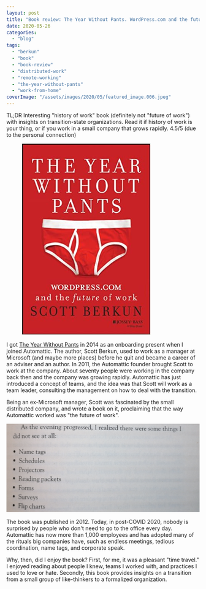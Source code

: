 ```yaml
---
layout: post
title: "Book review: The Year Without Pants. WordPress.com and the future of work by Scott Berkun"
date: 2020-05-26
categories: 
  - "blog"
tags: 
  - "berkun"
  - "book"
  - "book-review"
  - "distributed-work"
  - "remote-working"
  - "the-year-without-pants"
  - "work-from-home"
coverImage: "/assets/images/2020/05/featured_image.006.jpeg"
---
```


TL;DR Interesting "history of work" book (definitely not "future of work") with insights on transition-state organizations. Read it if history of work is your thing, or if you work in a small company that grows rapidly. 4.5/5 (due to the personal connection)

<figure>

[![](/assets/images/2020/05/51gjtknglul._sx334_bo1204203200_.jpg?w=336)](https://scottberkun.com/yearwithoutpants/)

<figcaption>

  
  

</figcaption>

</figure>

I got [The Year Without Pants](https://scottberkun.com/yearwithoutpants/) in 2014 as an onboarding present when I joined Automattic. The author, Scott Berkun, used to work as a manager at Microsoft (and maybe more places) before he quit and became a career of an adviser and an author. In 2011, the Automattic founder brought Scott to work at the company. About seventy people were working in the company back then and the company was growing rapidly. Automattic has just introduced a concept of teams, and the idea was that Scott will work as a team leader, consulting the management on how to deal with the transition.

Being an ex-Microsoft manager, Scott was fascinated by the small distributed company, and wrote a book on it, proclaiming that the way Automattic worked was "the future of work".

![](/assets/images/2020/05/a8c_not.png?w=1024)

The book was published in 2012. Today, in post-COVID 2020, nobody is surprised by people who don't need to go to the office every day. Automattic has now more than 1,000 employees and has adopted many of the rituals big companies have, such as endless meetings, tedious coordination, name tags, and corporate speak.

Why, then, did I enjoy the book? First, for me, it was a pleasant "time travel." I enjoyed reading about people I knew, teams I worked with, and practices I used to love or hate. Secondly, this book provides insights on a transition from a small group of like-thinkers to a formalized organization.
